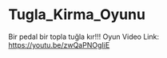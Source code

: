 # Tugla_Kirma_Oyunu
 Bir pedal bir topla tuğla kır!!!
Oyun Video Link: https://youtu.be/zwQaPNOgIiE
